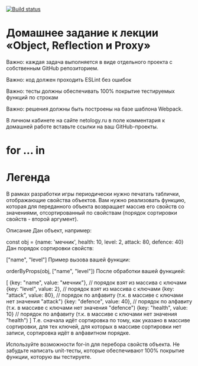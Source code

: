 [![Build status](https://ci.appveyor.com/api/projects/status/w0ryajcnvh0m4p21?svg=true)](https://ci.appveyor.com/project/SSKulikov/ajs-advanced)

# Домашнее задание к лекции «Object, Reflection и Proxy»
Важно: каждая задача выполняется в виде отдельного проекта с собственным GitHub репозиторием.

Важно: код должен проходить ESLint без ошибок

Важно: тесты должны обеспечивать 100% покрытие тестируемых функций по строкам

Важно: решения должны быть построены на базе шаблона Webpack.

В личном кабинете на сайте netology.ru в поле комментария к домашней работе вставьте ссылки на ваш GitHub-проекты.

# for ... in
# Легенда
В рамках разработки игры периодически нужно печатать таблички, отображающие свойства объектов. Вам нужно реализовать функцию, которая для переданного объекта возвращает массив его свойств со значениями, отсортированный по свойствам (порядок сортировки свойств - второй аргумент).

Описание
Дан объект, например:

const obj = {name: 'мечник', health: 10, level: 2, attack: 80, defence: 40}
Дан порядок сортировки свойств:

["name", "level"]
Пример вызова вашей функции:

orderByProps(obj, ["name", "level"])
После обработки вашей функцией:

[
  {key: "name", value: "мечник"}, // порядок взят из массива с ключами
  {key: "level", value: 2}, // порядок взят из массива с ключами
  {key: "attack", value: 80}, // порядок по алфавиту (т.к. в массиве с ключами нет значения "attack")
  {key: "defence", value: 40}, // порядок по алфавиту (т.к. в массиве с ключами нет значения "defence")
  {key: "health", value: 10} // порядок по алфавиту (т.к. в массиве с ключами нет значения "health")
]
Т.е. сначала идёт сортировка по тому, как указано в массиве сортировки, для тех ключей, для которых в массиве сортировки нет записи, сортировка идёт в алфавитном порядке.

Используйте возможности for-in для перебора свойств объекта. Не забудьте написать unit-тесты, которые обеспечивают 100% покрытие функции, которую вы тестируете.